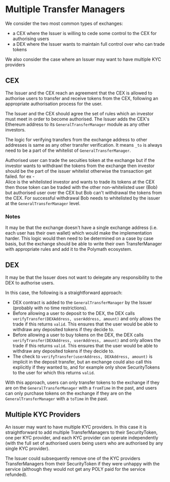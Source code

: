 # Multiple Transfer Managers

We consider the two most common types of exchanges:

* a CEX where the Issuer is willing to cede some control to the CEX for authorising users
* a DEX where the Issuer wants to maintain full control over who can trade tokens

We also consider the case where an Issuer may want to have multiple KYC providers

## CEX

The Issuer and the CEX reach an agreement that the CEX is allowed to authorise users to transfer and receive tokens from the CEX, following an appropriate authorisation process for the user.

The Issuer and the CEX should agree the set of rules which an investor must meet in order to become authorised. The Issuer adds the CEX's Ethereum address to its `GeneralTransferManager` module as any other investors.

The logic for verifying transfers from the exchange address to other addresses is same as any other transfer verification. It means `_to` is always need to be a part of the whitelist of `GeneralTransferManager`.

Authorised user can trade the secuities token at the exchange but if the investor wants to withdrawl the tokens from the exchange then investor should be the part of the issuer whitelist otherwise the transaction get failed. for ex -  
Alice is the whitelisted investor and wants to trade its tokens at the CEX then those token can be traded with the other non-whitelisted user \(Bob\) but authorised user over the CEX but Bob can't withdrawal the tokens from the CEX. For successful withdrawal Bob needs to whitelisted by the issuer at the `GeneralTransferManager` level.

### Notes

It may be that the exchange doesn't have a single exchange address \(i.e. each user has their own wallet\) which would make the implementation harder. This logic would then need to be determined on a case by case basis, but the exchange should be able to write their own TransferManager with appropriate rules and add it to the Polymath ecosystem.

## DEX

It may be that the Issuer does not want to delegate any responsibility to the DEX to authorise users.

In this case, the following is a straightforward approach:

* DEX contract is added to the `GeneralTransferManager` by the Issuer \(probably with no time restrictions\).
* Before allowing a user to deposit to the DEX, the DEX calls `verifyTransfer(DEXAddress, userAddress, amount)` and only allows the trade if this returns `valid`. This ensures that the user would be able to withdraw any deposited tokens if they decide to.
* Before allowing a user to buy tokens on the DEX, the DEX calls `verifyTransfer(DEXAddress, userAddress, amount)` and only allows the trade if this returns `valid`. This ensures that the user would be able to withdraw any deposited tokens if they decide to.
* The check to `verifyTransfer(userAddress, DEXAddress, amount)` is implicit in the deposit transfer, but an exchange could also call this explicitly if they wanted to, and for example only show SecurityTokens to the user for which this returns `valid`.

With this approach, users can only transfer tokens to the exchange if they are on the `GeneralTransferManager` with a `fromTime` in the past, and users can only purchase tokens on the exchange if they are on the `GeneralTransferManager` with a `toTime` in the past.

## Multiple KYC Providers

An issuer may want to have multiple KYC providers. In this case it is straightforward to add multiple TransferManagers to their SecurityToken, one per KYC provider, and each KYC provider can operate independently \(with the full set of authorised users being users who are authorised by any single KYC provider\).

The Issuer could subsequently remove one of the KYC providers TransferManagers from their SecurityToken if they were unhappy with the service \(although they would not get any POLY paid for the service refunded\).

